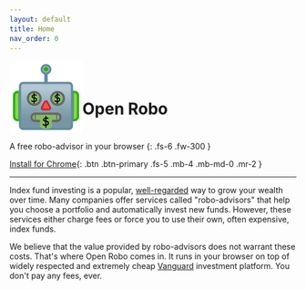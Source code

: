 ```yaml
---
layout: default
title: Home
nav_order: 0
---
```


<div style="overflow: hidden">
  <img style="float: left;" src="assets/images/logo.png" />
  <h1 style="position: relative; top:28px" class="fs-9">Open Robo</h1>
</div>

A free robo-advisor in your browser
{: .fs-6 .fw-300 }

[Install for Chrome](https://chrome.google.com/webstore/detail/open-robo/hpikenahheicmjdkhakibjbenodblapf?authuser=1){: .btn .btn-primary .fs-5 .mb-4 .mb-md-0 .mr-2 }

---

Index fund investing is a popular, 
[well-regarded](https://en.wikipedia.org/wiki/Warren_Buffett#Investment_philosophy)
way to grow your wealth over time. Many companies offer services called "robo-advisors" that help
you choose a portfolio and automatically invest new funds. However, these services either charge
fees or force you to use their own, often expensive, index funds.

We believe that the value provided by robo-advisors does not warrant these costs. That's where Open
Robo comes in. It runs in your browser on top of widely respected and extremely cheap
[Vanguard](https://investor.vanguard.com/home/) investment platform. You don't pay any fees, ever.
